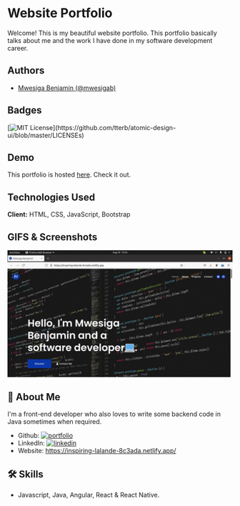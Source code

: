 # Website Portfolio

Welcome! This is my beautiful website portfolio. This portfolio basically talks about me and the work I have done in my software development career.

## Authors

- [Mwesiga Benjamin (@mwesigab)](https://www.github.com/mwesigab)

## Badges

[![MIT License](https://img.shields.io/apm/l/atomic-design-ui.svg?)](https://github.com/tterb/atomic-design-ui/blob/master/LICENSEs)

## Demo

This portfolio is hosted [here](https://inspiring-lalande-8c3ada.netlify.app). Check it out.

## Technologies Used

**Client:** HTML, CSS, JavaScript, Bootstrap

## GIFS & Screenshots

![App GIF](./images/portfolio.gif)

## 🚀 About Me

I'm a front-end developer who also loves to write some backend code in Java sometimes when required.

- Github: [![portfolio](https://img.shields.io/badge/my_portfolio-000?style=for-the-badge&logo=ko-fi&logoColor=white)](https://github.com/mwesigab)
- LinkedIn: [![linkedin](https://img.shields.io/badge/linkedin-0A66C2?style=for-the-badge&logo=linkedin&logoColor=white)](https://www.linkedin.com/in/benjamin-mwesiga-896392161/)
- Website: https://inspiring-lalande-8c3ada.netlify.app/

## 🛠 Skills

- Javascript, Java, Angular, React & React Native.

